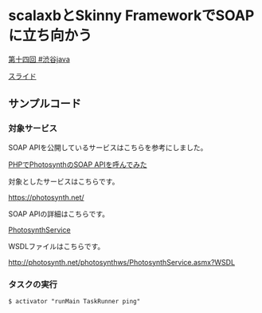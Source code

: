scalaxbとSkinny FrameworkでSOAPに立ち向かう
================================================

[第十四回 #渋谷java](http://shibuya-java.connpass.com/event/25382/)

[スライド](http://nbviewer.jupyter.org/format/slides/github/grimrose/shibuya-java-14/blob/master/scalaxb%20and%20skinny%20framework.ipynb#/)

## サンプルコード

### 対象サービス

SOAP APIを公開しているサービスはこちらを参考にしました。

[PHPでPhotosynthのSOAP APIを呼んでみた](http://am-yu.net/2014/09/27/php_call_photosynth_soap_api/)

対象としたサービスはこちらです。

https://photosynth.net/

SOAP APIの詳細はこちらです。

[PhotosynthService](http://photosynth.net/photosynthws/PhotosynthService.asmx)

WSDLファイルはこちらです。

http://photosynth.net/photosynthws/PhotosynthService.asmx?WSDL

### タスクの実行

```shell
$ activator "runMain TaskRunner ping"
```
